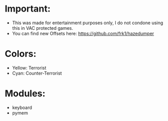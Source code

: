 # Important:
- This was made for entertainment purposes only, I do not condone using this in VAC protected games.
- You can find new Offsets here: https://github.com/frk1/hazedumper

# Colors:
- Yellow: Terrorist
- Cyan: Counter-Terrorist

# Modules:
- keyboard
- pymem
